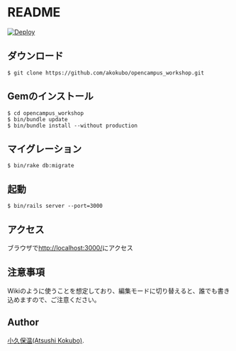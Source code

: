 README
======


[![Deploy](https://www.herokucdn.com/deploy/button.png)](https://heroku.com/deploy?template=https://github.com/akokubo/opencampus_workshop)

ダウンロード
-----------

```
$ git clone https://github.com/akokubo/opencampus_workshop.git
```

Gemのインストール
----------------

```
$ cd opencampus_workshop
$ bin/bundle update
$ bin/bundle install --without production
```

マイグレーション
---------------

```
$ bin/rake db:migrate
```

起動
----

```
$ bin/rails server --port=3000
```

アクセス
--------

ブラウザで[http://localhost:3000/](http://localhost:3000/)にアクセス

注意事項
-------

Wikiのように使うことを想定しており、編集モードに切り替えると、誰でも書き込めますので、ご注意ください。

Author
------

[小久保温(Atsushi Kokubo)](http://www.dma.aoba.sendai.jp/~acchan/).
